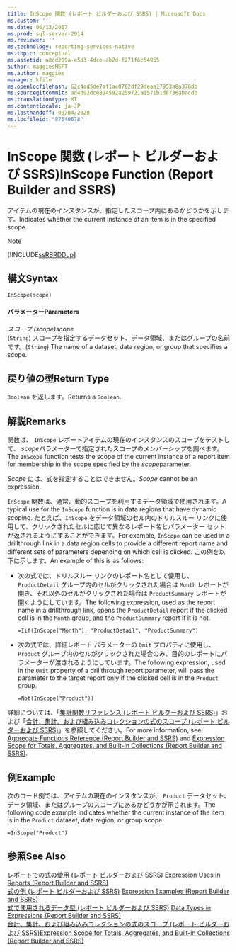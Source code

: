 ```yaml
---
title: InScope 関数 (レポート ビルダーおよび SSRS) | Microsoft Docs
ms.custom: ''
ms.date: 06/13/2017
ms.prod: sql-server-2014
ms.reviewer: ''
ms.technology: reporting-services-native
ms.topic: conceptual
ms.assetid: a8cd209a-e5d3-4dce-ab2d-f271f6c54955
author: maggiesMSFT
ms.author: maggies
manager: kfile
ms.openlocfilehash: 62c4ad5de7af1ac0762df29deaa17953a8a378db
ms.sourcegitcommit: ad4d92dce894592a259721a1571b1d8736abacdb
ms.translationtype: MT
ms.contentlocale: ja-JP
ms.lasthandoff: 08/04/2020
ms.locfileid: "87640678"
---
```

# <a name="inscope-function-report-builder-and-ssrs"></a><span data-ttu-id="5cde6-102">InScope 関数 (レポート ビルダーおよび SSRS)</span><span class="sxs-lookup"><span data-stu-id="5cde6-102">InScope Function (Report Builder and SSRS)</span></span>
  <span data-ttu-id="5cde6-103">アイテムの現在のインスタンスが、指定したスコープ内にあるかどうかを示します。</span><span class="sxs-lookup"><span data-stu-id="5cde6-103">Indicates whether the current instance of an item is in the specified scope.</span></span>  
  
> [!NOTE]  
>  [!INCLUDE[ssRBRDDup](../../includes/ssrbrddup-md.md)]  
  
## <a name="syntax"></a><span data-ttu-id="5cde6-104">構文</span><span class="sxs-lookup"><span data-stu-id="5cde6-104">Syntax</span></span>  
  
```  
InScope(scope)  
```  
  
#### <a name="parameters"></a><span data-ttu-id="5cde6-105">パラメーター</span><span class="sxs-lookup"><span data-stu-id="5cde6-105">Parameters</span></span>  
 <span data-ttu-id="5cde6-106">*スコープ (scope)*</span><span class="sxs-lookup"><span data-stu-id="5cde6-106">*scope*</span></span>  
 <span data-ttu-id="5cde6-107">(`String`) スコープを指定するデータセット、データ領域、またはグループの名前です。</span><span class="sxs-lookup"><span data-stu-id="5cde6-107">(`String`) The name of a dataset, data region, or group that specifies a scope.</span></span>  
  
## <a name="return-type"></a><span data-ttu-id="5cde6-108">戻り値の型</span><span class="sxs-lookup"><span data-stu-id="5cde6-108">Return Type</span></span>  
 <span data-ttu-id="5cde6-109">`Boolean` を返します。</span><span class="sxs-lookup"><span data-stu-id="5cde6-109">Returns a `Boolean`.</span></span>  
  
## <a name="remarks"></a><span data-ttu-id="5cde6-110">解説</span><span class="sxs-lookup"><span data-stu-id="5cde6-110">Remarks</span></span>  
 <span data-ttu-id="5cde6-111">関数は、 `InScope` レポートアイテムの現在のインスタンスのスコープをテストして、 *scope*パラメーターで指定されたスコープのメンバーシップを調べます。</span><span class="sxs-lookup"><span data-stu-id="5cde6-111">The `InScope` function tests the scope of the current instance of a report item for membership in the scope specified by the *scope*parameter.</span></span>  
  
 <span data-ttu-id="5cde6-112">*Scope* には、式を指定することはできません。</span><span class="sxs-lookup"><span data-stu-id="5cde6-112">*Scope* cannot be an expression.</span></span>  
  
 <span data-ttu-id="5cde6-113">`InScope` 関数は、通常、動的スコープを利用するデータ領域で使用されます。</span><span class="sxs-lookup"><span data-stu-id="5cde6-113">A typical use for the `InScope` function is in data regions that have dynamic scoping.</span></span> <span data-ttu-id="5cde6-114">たとえば、`InScope` をデータ領域のセル内のドリルスルー リンクに使用して、クリックされたセルに応じて異なるレポート名とパラメーター セットが返されるようにすることができます。</span><span class="sxs-lookup"><span data-stu-id="5cde6-114">For example, `InScope` can be used in a drillthrough link in a data region cells to provide a different report name and different sets of parameters depending on which cell is clicked.</span></span> <span data-ttu-id="5cde6-115">この例を以下に示します。</span><span class="sxs-lookup"><span data-stu-id="5cde6-115">An example of this is as follows:</span></span>  
  
-   <span data-ttu-id="5cde6-116">次の式では、ドリルスルー リンクのレポート名として使用し、 `ProductDetail` グループ内のセルがクリックされた場合は `Month` レポートが開き、それ以外のセルがクリックされた場合は `ProductSummary` レポートが開くようにしています。</span><span class="sxs-lookup"><span data-stu-id="5cde6-116">The following expression, used as the report name in a drillthrough link, opens the `ProductDetail` report if the clicked cell is in the `Month` group, and the `ProductSummary` report if it is not.</span></span>  
  
    ```  
    =Iif(InScope("Month"), "ProductDetail", "ProductSummary")  
    ```  
  
-   <span data-ttu-id="5cde6-117">次の式では、詳細レポート パラメーターの `Omit` プロパティに使用し、`Product` グループ内のセルがクリックされた場合のみ、目的のレポートにパラメーターが渡されるようにしています。</span><span class="sxs-lookup"><span data-stu-id="5cde6-117">The following expression, used in the `Omit` property of a drillthrough report parameter, will pass the parameter to the target report only if the clicked cell is in the `Product` group.</span></span>  
  
    ```  
    =Not(InScope("Product"))  
    ```  
  
 <span data-ttu-id="5cde6-118">詳細については、「[集計関数リファレンス &#40;レポート ビルダーおよび SSRS&#41;](report-builder-functions-aggregate-functions-reference.md)」および「[合計、集計、および組み込みコレクションの式のスコープ &#40;レポート ビルダーおよび SSRS&#41;](expression-scope-for-totals-aggregates-and-built-in-collections.md)」を参照してください。</span><span class="sxs-lookup"><span data-stu-id="5cde6-118">For more information, see [Aggregate Functions Reference &#40;Report Builder and SSRS&#41;](report-builder-functions-aggregate-functions-reference.md) and [Expression Scope for Totals, Aggregates, and Built-in Collections &#40;Report Builder and SSRS&#41;](expression-scope-for-totals-aggregates-and-built-in-collections.md).</span></span>  
  
## <a name="example"></a><span data-ttu-id="5cde6-119">例</span><span class="sxs-lookup"><span data-stu-id="5cde6-119">Example</span></span>  
 <span data-ttu-id="5cde6-120">次のコード例では、アイテムの現在のインスタンスが、 `Product` データセット、データ領域、またはグループのスコープにあるかどうかが示されます。</span><span class="sxs-lookup"><span data-stu-id="5cde6-120">The following code example indicates whether the current instance of the item is in the `Product` dataset, data region, or group scope.</span></span>  
  
```  
=InScope("Product")  
```  
  
## <a name="see-also"></a><span data-ttu-id="5cde6-121">参照</span><span class="sxs-lookup"><span data-stu-id="5cde6-121">See Also</span></span>  
 <span data-ttu-id="5cde6-122">[レポートでの式の使用 (レポート ビルダーおよび SSRS)](expression-uses-in-reports-report-builder-and-ssrs.md) </span><span class="sxs-lookup"><span data-stu-id="5cde6-122">[Expression Uses in Reports &#40;Report Builder and SSRS&#41;](expression-uses-in-reports-report-builder-and-ssrs.md) </span></span>  
 <span data-ttu-id="5cde6-123">[式の例 (レポート ビルダーおよび SSRS)](expression-examples-report-builder-and-ssrs.md) </span><span class="sxs-lookup"><span data-stu-id="5cde6-123">[Expression Examples &#40;Report Builder and SSRS&#41;](expression-examples-report-builder-and-ssrs.md) </span></span>  
 <span data-ttu-id="5cde6-124">[式で使用されるデータ型 &#40;レポート ビルダーおよび SSRS&#41;](expressions-report-builder-and-ssrs.md) </span><span class="sxs-lookup"><span data-stu-id="5cde6-124">[Data Types in Expressions &#40;Report Builder and SSRS&#41;](expressions-report-builder-and-ssrs.md) </span></span>  
 [<span data-ttu-id="5cde6-125">合計、集計、および組み込みコレクションの式のスコープ (レポート ビルダーおよび SSRS)</span><span class="sxs-lookup"><span data-stu-id="5cde6-125">Expression Scope for Totals, Aggregates, and Built-in Collections &#40;Report Builder and SSRS&#41;</span></span>](expression-scope-for-totals-aggregates-and-built-in-collections.md)  
  
  
